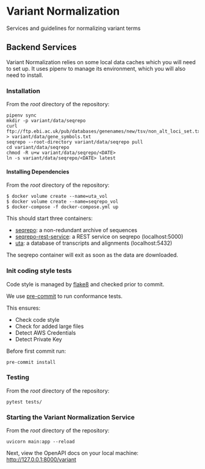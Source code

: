 # Variant Normalization
Services and guidelines for normalizing variant terms

## Backend Services
Variant Normalization relies on some local data caches which you will need to set up. It uses pipenv to manage its environment, which you will also need to install.

### Installation
From the _root_ directory of the repository:
```
pipenv sync
mkdir -p variant/data/seqrepo
curl ftp://ftp.ebi.ac.uk/pub/databases/genenames/new/tsv/non_alt_loci_set.txt > variant/data/gene_symbols.txt
seqrepo --root-directory variant/data/seqrepo pull
cd variant/data/seqrepo
chmod -R u+w variant/data/seqrepo/<DATE>
ln -s variant/data/seqrepo/<DATE> latest
```

#### Installing Dependencies
From the _root_ directory of the repository:
```
$ docker volume create --name=uta_vol
$ docker volume create --name=seqrepo_vol
$ docker-compose -f docker-compose.yml up
```

This should start three containers:

  * [seqrepo](https://github.com/biocommons/seqrepo): a non-redundant archive of sequences
  * [seqrepo-rest-service](https://github.com/biocommons/seqrepo-rest-service): a REST service on seqrepo (localhost:5000)
  * [uta](https://github.com/biocommons/uta): a database of transcripts and alignments (localhost:5432)

The seqrepo container will exit as soon as the data are downloaded.

### Init coding style tests

Code style is managed by [flake8](https://github.com/PyCQA/flake8) and checked prior to commit.

We use [pre-commit](https://pre-commit.com/#usage) to run conformance tests.

This ensures:

* Check code style
* Check for added large files
* Detect AWS Credentials
* Detect Private Key

Before first commit run:

```
pre-commit install
```

### Testing
From the _root_ directory of the repository:
```
pytest tests/
```

### Starting the Variant Normalization Service
From the _root_ directory of the repository:
```
uvicorn main:app --reload
```
Next, view the OpenAPI docs on your local machine:
http://127.0.0.1:8000/variant